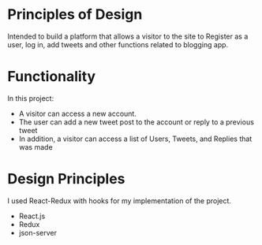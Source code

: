 # Principles of Design
 Intended to build a platform that allows a visitor to the site to Register as a user, log in, add tweets
 and other functions related to blogging app.
 
 
 # Functionality
In this project:

* A visitor can access a new account.
* The user can add a new tweet post to the account or reply to a previous tweet
* In addition, a visitor can access a list of Users, Tweets, and Replies that was made


#  Design Principles
I used React-Redux with hooks for my implementation of the project.

* React.js
* Redux
* json-server
